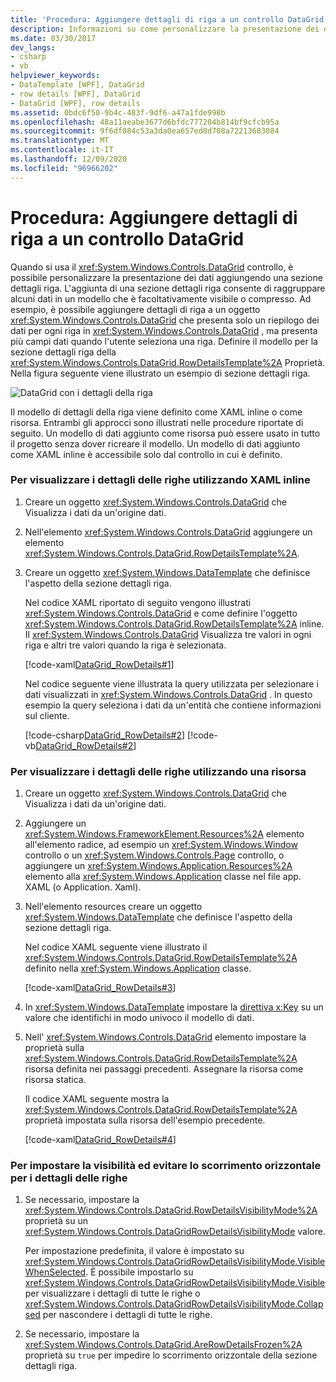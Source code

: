 ```yaml
---
title: 'Procedura: Aggiungere dettagli di riga a un controllo DataGrid'
description: Informazioni su come personalizzare la presentazione dei dati quando si usa il controllo DataGrid Windows Presentation Foundation aggiungendo una sezione dettagli riga.
ms.date: 03/30/2017
dev_langs:
- csharp
- vb
helpviewer_keywords:
- DataTemplate [WPF], DataGrid
- row details [WPF], DataGrid
- DataGrid [WPF], row details
ms.assetid: 0bdc6f50-9b4c-483f-9df6-a47a1fde998b
ms.openlocfilehash: 48a11aeabe3677d6bfdc777204b814bf9cfcb95a
ms.sourcegitcommit: 9f6df084c53a3da0ea657ed0d708a72213683084
ms.translationtype: MT
ms.contentlocale: it-IT
ms.lasthandoff: 12/09/2020
ms.locfileid: "96966202"
---
```

# <a name="how-to-add-row-details-to-a-datagrid-control"></a>Procedura: Aggiungere dettagli di riga a un controllo DataGrid
Quando si usa il <xref:System.Windows.Controls.DataGrid> controllo, è possibile personalizzare la presentazione dei dati aggiungendo una sezione dettagli riga. L'aggiunta di una sezione dettagli riga consente di raggruppare alcuni dati in un modello che è facoltativamente visibile o compresso. Ad esempio, è possibile aggiungere dettagli di riga a un oggetto <xref:System.Windows.Controls.DataGrid> che presenta solo un riepilogo dei dati per ogni riga in <xref:System.Windows.Controls.DataGrid> , ma presenta più campi dati quando l'utente seleziona una riga. Definire il modello per la sezione dettagli riga della <xref:System.Windows.Controls.DataGrid.RowDetailsTemplate%2A> Proprietà. Nella figura seguente viene illustrato un esempio di sezione dettagli riga.  
  
 ![DataGrid con i dettagli della riga](./media/ndp-rowdetails.png "NDP_RowDetails")  
  
 Il modello di dettagli della riga viene definito come XAML inline o come risorsa. Entrambi gli approcci sono illustrati nelle procedure riportate di seguito. Un modello di dati aggiunto come risorsa può essere usato in tutto il progetto senza dover ricreare il modello. Un modello di dati aggiunto come XAML inline è accessibile solo dal controllo in cui è definito.  
  
### <a name="to-display-row-details-by-using-inline-xaml"></a>Per visualizzare i dettagli delle righe utilizzando XAML inline  
  
1. Creare un oggetto <xref:System.Windows.Controls.DataGrid> che Visualizza i dati da un'origine dati.  
  
2. Nell'elemento <xref:System.Windows.Controls.DataGrid> aggiungere un elemento <xref:System.Windows.Controls.DataGrid.RowDetailsTemplate%2A>.  
  
3. Creare un oggetto <xref:System.Windows.DataTemplate> che definisce l'aspetto della sezione dettagli riga.  
  
     Nel codice XAML riportato di seguito vengono illustrati <xref:System.Windows.Controls.DataGrid> e come definire l'oggetto <xref:System.Windows.Controls.DataGrid.RowDetailsTemplate%2A> inline. Il <xref:System.Windows.Controls.DataGrid> Visualizza tre valori in ogni riga e altri tre valori quando la riga è selezionata.  
  
     [!code-xaml[DataGrid_RowDetails#1](~/samples/snippets/csharp/VS_Snippets_Wpf/datagrid_rowdetails/cs/mainwindow.xaml#1)]  
  
     Nel codice seguente viene illustrata la query utilizzata per selezionare i dati visualizzati in <xref:System.Windows.Controls.DataGrid> . In questo esempio la query seleziona i dati da un'entità che contiene informazioni sul cliente.  
  
     [!code-csharp[DataGrid_RowDetails#2](~/samples/snippets/csharp/VS_Snippets_Wpf/datagrid_rowdetails/cs/mainwindow.xaml.cs#2)]
     [!code-vb[DataGrid_RowDetails#2](~/samples/snippets/visualbasic/VS_Snippets_Wpf/datagrid_rowdetails/vb/mainwindow.xaml.vb#2)]  
  
### <a name="to-display-row-details-by-using-a-resource"></a>Per visualizzare i dettagli delle righe utilizzando una risorsa  
  
1. Creare un oggetto <xref:System.Windows.Controls.DataGrid> che Visualizza i dati da un'origine dati.  
  
2. Aggiungere un <xref:System.Windows.FrameworkElement.Resources%2A> elemento all'elemento radice, ad esempio un <xref:System.Windows.Window> controllo o un <xref:System.Windows.Controls.Page> controllo, o aggiungere un <xref:System.Windows.Application.Resources%2A> elemento alla <xref:System.Windows.Application> classe nel file app. XAML (o Application. Xaml).  
  
3. Nell'elemento resources creare un oggetto <xref:System.Windows.DataTemplate> che definisce l'aspetto della sezione dettagli riga.  
  
     Nel codice XAML seguente viene illustrato il <xref:System.Windows.Controls.DataGrid.RowDetailsTemplate%2A> definito nella <xref:System.Windows.Application> classe.  
  
     [!code-xaml[DataGrid_RowDetails#3](~/samples/snippets/csharp/VS_Snippets_Wpf/datagrid_rowdetails/cs/app.xaml#3)]  
  
4. In <xref:System.Windows.DataTemplate> impostare la [direttiva x:Key](/dotnet/desktop-wpf/xaml-services/xkey-directive) su un valore che identifichi in modo univoco il modello di dati.  
  
5. Nell' <xref:System.Windows.Controls.DataGrid> elemento impostare la proprietà sulla <xref:System.Windows.Controls.DataGrid.RowDetailsTemplate%2A> risorsa definita nei passaggi precedenti. Assegnare la risorsa come risorsa statica.  
  
     Il codice XAML seguente mostra la <xref:System.Windows.Controls.DataGrid.RowDetailsTemplate%2A> proprietà impostata sulla risorsa dell'esempio precedente.  
  
     [!code-xaml[DataGrid_RowDetails#4](~/samples/snippets/csharp/VS_Snippets_Wpf/datagrid_rowdetails/cs/window2.xaml#4)]  
  
### <a name="to-set-visibility-and-prevent-horizontal-scrolling-for-row-details"></a>Per impostare la visibilità ed evitare lo scorrimento orizzontale per i dettagli delle righe  
  
1. Se necessario, impostare la <xref:System.Windows.Controls.DataGrid.RowDetailsVisibilityMode%2A> proprietà su un <xref:System.Windows.Controls.DataGridRowDetailsVisibilityMode> valore.  
  
     Per impostazione predefinita, il valore è impostato su <xref:System.Windows.Controls.DataGridRowDetailsVisibilityMode.VisibleWhenSelected>. È possibile impostarlo su <xref:System.Windows.Controls.DataGridRowDetailsVisibilityMode.Visible> per visualizzare i dettagli di tutte le righe o <xref:System.Windows.Controls.DataGridRowDetailsVisibilityMode.Collapsed> per nascondere i dettagli di tutte le righe.  
  
2. Se necessario, impostare la <xref:System.Windows.Controls.DataGrid.AreRowDetailsFrozen%2A> proprietà su `true` per impedire lo scorrimento orizzontale della sezione dettagli riga.
